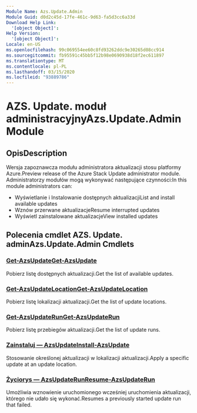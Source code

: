 ```yaml
---
Module Name: Azs.Update.Admin
Module Guid: d0d2c45d-17fe-461c-9d63-fa5d3cc6a33d
Download Help Link:
  '[object Object]': 
Help Version:
  '[object Object]': 
Locale: en-US
ms.openlocfilehash: 99c069554ee60c8fd93262ddc9e30265d08cc914
ms.sourcegitcommit: fb95591c45bb5f12b98e0690938d18f2ec611897
ms.translationtype: MT
ms.contentlocale: pl-PL
ms.lasthandoff: 03/15/2020
ms.locfileid: "93889786"
---
```

# <span data-ttu-id="935c7-101">AZS. Update. moduł administracyjny</span><span class="sxs-lookup"><span data-stu-id="935c7-101">Azs.Update.Admin Module</span></span>
## <span data-ttu-id="935c7-102">Opis</span><span class="sxs-lookup"><span data-stu-id="935c7-102">Description</span></span>
<span data-ttu-id="935c7-103">Wersja zapoznawcza modułu administratora aktualizacji stosu platformy Azure.</span><span class="sxs-lookup"><span data-stu-id="935c7-103">Preview release of the Azure Stack Update administrator module.</span></span>  <span data-ttu-id="935c7-104">Administratorzy modułów mogą wykonywać następujące czynności:</span><span class="sxs-lookup"><span data-stu-id="935c7-104">In this module administrators can:</span></span>
- <span data-ttu-id="935c7-105">Wyświetlanie i Instalowanie dostępnych aktualizacji</span><span class="sxs-lookup"><span data-stu-id="935c7-105">List and install available updates</span></span>
- <span data-ttu-id="935c7-106">Wznów przerwane aktualizacje</span><span class="sxs-lookup"><span data-stu-id="935c7-106">Resume interrupted updates</span></span>
- <span data-ttu-id="935c7-107">Wyświetl zainstalowane aktualizacje</span><span class="sxs-lookup"><span data-stu-id="935c7-107">View installed updates</span></span>

## <span data-ttu-id="935c7-108">Polecenia cmdlet AZS. Update. admin</span><span class="sxs-lookup"><span data-stu-id="935c7-108">Azs.Update.Admin Cmdlets</span></span>
### [<span data-ttu-id="935c7-109">Get-AzsUpdate</span><span class="sxs-lookup"><span data-stu-id="935c7-109">Get-AzsUpdate</span></span>](Get-AzsUpdate.md)
<span data-ttu-id="935c7-110">Pobierz listę dostępnych aktualizacji.</span><span class="sxs-lookup"><span data-stu-id="935c7-110">Get the list of available updates.</span></span>

### [<span data-ttu-id="935c7-111">Get-AzsUpdateLocation</span><span class="sxs-lookup"><span data-stu-id="935c7-111">Get-AzsUpdateLocation</span></span>](Get-AzsUpdateLocation.md)
<span data-ttu-id="935c7-112">Pobierz listę lokalizacji aktualizacji.</span><span class="sxs-lookup"><span data-stu-id="935c7-112">Get the list of update locations.</span></span>

### [<span data-ttu-id="935c7-113">Get-AzsUpdateRun</span><span class="sxs-lookup"><span data-stu-id="935c7-113">Get-AzsUpdateRun</span></span>](Get-AzsUpdateRun.md)
<span data-ttu-id="935c7-114">Pobierz listę przebiegów aktualizacji.</span><span class="sxs-lookup"><span data-stu-id="935c7-114">Get the list of update runs.</span></span>

### [<span data-ttu-id="935c7-115">Zainstaluj — AzsUpdate</span><span class="sxs-lookup"><span data-stu-id="935c7-115">Install-AzsUpdate</span></span>](Install-AzsUpdate.md)
<span data-ttu-id="935c7-116">Stosowanie określonej aktualizacji w lokalizacji aktualizacji.</span><span class="sxs-lookup"><span data-stu-id="935c7-116">Apply a specific update at an update location.</span></span>

### [<span data-ttu-id="935c7-117">Życiorys — AzsUpdateRun</span><span class="sxs-lookup"><span data-stu-id="935c7-117">Resume-AzsUpdateRun</span></span>](Resume-AzsUpdateRun.md)
<span data-ttu-id="935c7-118">Umożliwia wznowienie uruchomionego wcześniej uruchomienia aktualizacji, którego nie udało się wykonać.</span><span class="sxs-lookup"><span data-stu-id="935c7-118">Resumes a previously started update run that failed.</span></span>


